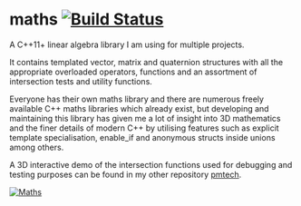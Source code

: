 
# maths [![Build Status](https://travis-ci.org/polymonster/maths.svg?branch=master)](https://travis-ci.org/polymonster/maths)
A C++11+ linear algebra library I am using for multiple projects. 

It contains templated vector, matrix and quaternion structures with all the appropriate overloaded operators, functions and an assortment of intersection tests and utility functions.

Everyone has their own maths library and there are numerous freely available C++ maths libraries which already exist, but developing and maintaining this library has given me a lot of insight into 3D mathematics and the finer details of modern C++ by utilising features such as explicit template specialisation, enable_if and anonymous structs inside unions among others.

A 3D interactive demo of the intersection functions used for debugging and testing purposes can be found in my other repository [pmtech](https://github.com/polymonster/pmtech). 

[![Maths](images/maths-functions.gif)](https://youtu.be/uR9lfvPL7eE)
